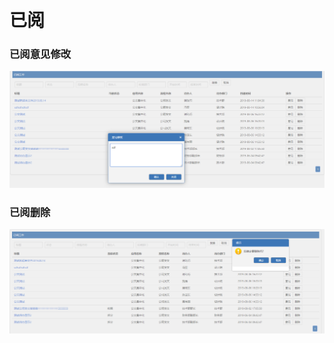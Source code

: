 # 已阅

### 已阅意见修改

![](../.gitbook/assets/image%20%2863%29.png)

### 已阅删除

![](../.gitbook/assets/image%20%28135%29.png)



